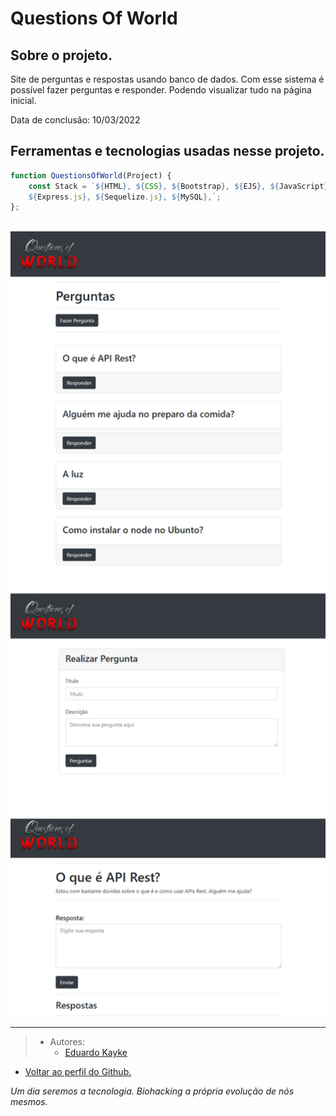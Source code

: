 # Questions Of World

## Sobre o projeto.
Site de perguntas e respostas usando banco de dados. Com esse sistema é possível fazer perguntas e responder. Podendo visualizar tudo na página inicial.

Data de conclusão: 10/03/2022

## Ferramentas e tecnologias usadas nesse projeto.
```js    
function QuestionsOfWorld(Project) {
    const Stack = `${HTML}, ${CSS}, ${Bootstrap}, ${EJS}, ${JavaScript}, ${Node.js}, 
    ${Express.js}, ${Sequelize.js}, ${MySQL},`;
};

``` 
<br>

<div align="center">

<img src="Projeto/public/source/img/readme.png" alt="Questions Of World" width="800"/>

</div>

---

> - Autores: 
>   - [Eduardo Kayke](https://github.com/EduardoKayke "Perfil do Eduardo")

- [Voltar ao perfil do Github.](https://github.com/EduardoKayke "Perfil do Eduardo")

_Um dia seremos a tecnologia. Biohacking a própria evolução de nós mesmos._
